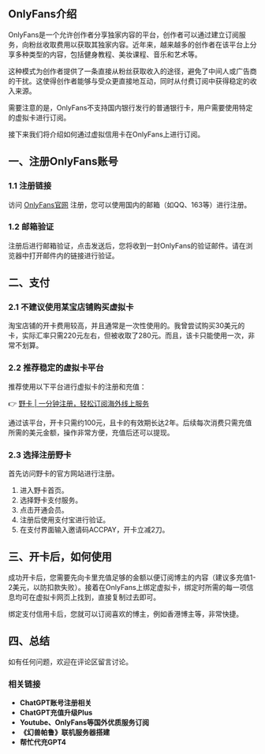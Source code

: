 ## OnlyFans介绍

OnlyFans是一个允许创作者分享独家内容的平台，创作者可以通过建立订阅服务，向粉丝收取费用以获取其独家内容。近年来，越来越多的创作者在该平台上分享多种类型的内容，包括健身教程、美妆课程、音乐和艺术等。

这种模式为创作者提供了一条直接从粉丝获取收入的途径，避免了中间人或广告商的干扰。这使得创作者能够与受众更直接地互动，同时从付费订阅中获得稳定的收入来源。

需要注意的是，OnlyFans不支持国内银行发行的普通银行卡，用户需要使用特定的虚拟卡进行订阅。

接下来我们将介绍如何通过虚拟信用卡在OnlyFans上进行订阅。

## 一、注册OnlyFans账号

### 1.1 注册链接

访问 [OnlyFans官网](https://onlyfans.com) 注册，您可以使用国内的邮箱（如QQ、163等）进行注册。

### 1.2 邮箱验证

注册后进行邮箱验证，点击发送后，您将收到一封OnlyFans的验证邮件。请在浏览器中打开邮件内的链接进行验证。

## 二、支付

### 2.1 不建议使用某宝店铺购买虚拟卡

淘宝店铺的开卡费用较高，并且通常是一次性使用的。我曾尝试购买30美元的卡，实际汇率只需220元左右，但被收取了280元。而且，该卡只能使用一次，非常不划算。

### 2.2 推荐稳定的虚拟卡平台

推荐使用以下平台进行虚拟卡的注册和充值：

👉 [野卡 | 一分钟注册，轻松订阅海外线上服务](https://bit.ly/bewildcard)

通过该平台，开卡只需约100元，且卡的有效期长达2年。后续每次消费只需充值所需的美元金额，操作非常方便，充值后还可以提现。

### 2.3 选择注册野卡

首先访问野卡的官方网站进行注册。

1. 进入野卡首页。
2. 选择野卡支付服务。
3. 点击开通会员。
4. 注册后使用支付宝进行验证。
5. 在支付界面输入邀请码ACCPAY，开卡立减2刀。

## 三、开卡后，如何使用

成功开卡后，您需要先向卡里充值足够的金额以便订阅博主的内容（建议多充值1-2美元，以防扣款失败）。接着在OnlyFans上绑定虚拟卡，绑定时所需的每一项信息均可在虚拟卡网页上找到，直接复制过去即可。

绑定支付信用卡后，您就可以订阅喜欢的博主，例如香港博主等，非常快捷。

## 四、总结

如有任何问题，欢迎在评论区留言讨论。

### 相关链接

- **ChatGPT账号注册相关**
- **ChatGPT充值升级Plus**
- **Youtube、OnlyFans等国外优质服务订阅**
- **《幻兽帕鲁》联机服务器搭建**
- **帮忙代充GPT4**